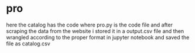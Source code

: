 # pro
here the catalog has the code where pro.py is the code file and after scraping the data from the website i stored it in a output.csv file and then wrangled according to the proper format in jupyter notebook and saved the file as catalog.csv
